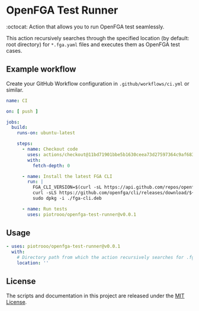 # OpenFGA Test Runner

:octocat: Action that allows you to run OpenFGA test seamlessly.

This action recursively searches through the specified location (by default: root directory) for `*.fga.yaml` files and
executes them as OpenFGA test cases.

## Example workflow

Create your GitHub Workflow configuration in `.github/workflows/ci.yml` or similar.

```yaml
name: CI

on: [ push ]

jobs:
  build:
    runs-on: ubuntu-latest

    steps:
      - name: Checkout code
        uses: actions/checkout@11bd71901bbe5b1630ceea73d27597364c9af683 # v4.2.2
        with:
          fetch-depth: 0

      - name: Install the latest FGA CLI
        run: |
          FGA_CLI_VERSION=$(curl -sL https://api.github.com/repos/openfga/cli/releases/latest | jq -r ".tag_name")
          curl -sLS https://github.com/openfga/cli/releases/download/${FGA_CLI_VERSION}/fga_${FGA_CLI_VERSION#v}_linux_amd64.deb -o fga-cli.deb
          sudo dpkg -i ./fga-cli.deb

      - name: Run tests
        uses: piotrooo/openfga-test-runner@v0.0.1
```

## Usage

```yaml
- uses: piotrooo/openfga-test-runner@v0.0.1
  with:
    # Directory path from which the action recursively searches for .fga.yaml test files (default: root directory)
    location: ''
```

## License

The scripts and documentation in this project are released under the [MIT License](LICENSE).
